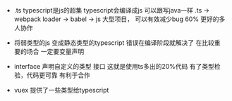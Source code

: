 - .ts
  typescript是js的超集
  typescript会编译成js
  可以跟写java一样
  .ts -> webpack loader -> babel -> js
  大型项目， 可以有效减少bug 60%
  更好的多人协作

- 将弱类型的js 变成静态类型的typescript 错误在编译阶段就解决了
  在比较重要的场合 一定要变量声明
- interface 声明自定义的类型 接口 这就是使用ts多出的20%代码
  有了类型检验，代码更可靠
  有利于合作
- vuex 提供了一些类型给typescript   